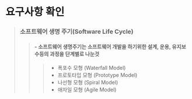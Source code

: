 # 요구사항 확인

> ### 소프트웨어 생명 주기(Software Life Cycle) 
>> #### - 소프트웨어 생명주기는 소프트웨어 개발을 하기위한 설계, 운용, 유지보수등의 과정을 단계별로 나눈것 
>>> - 폭포수 모형 (Waterfall Model)
>>> - 프로토타입 모형 (Prototype Model)
>>> - 나선형 모형 (Spiral Model)
>>> - 애자일 모형 (Agile Model)
